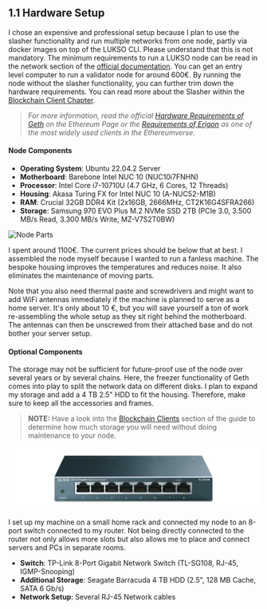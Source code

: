 ## 1.1 Hardware Setup

I chose an expensive and professional setup because I plan to use the slasher functionality and run multiple networks from one node, partly via docker images on top of the LUKSO CLI. Please understand that this is not mandatory. The minimum requirements to run a LUKSO node can be read in the network section of the [official documentation](https://docs.lukso.tech/networks/). You can get an entry level computer to run a validator node for around 600€. By running the node without the slasher functionality, you can further trim down the hardware requirements. You can read more about the Slasher within the [Blockchain Client Chapter](/6-blockchain-client/).

> _For more information, read the official [Hardware Requirements of Geth](https://geth.ethereum.org/docs/getting-started/hardware-requirements) on the Ethereum Page or the [Requirements of Erigon](https://github.com/ledgerwatch/erigon#system-requirements) as one of the most widely used clients in the Ethereumverse._

#### Node Components

- **Operating System**: Ubuntu 22.04.2 Server
- **Motherboard**: Barebone Intel NUC 10 (NUC10i7FNHN)
- **Processor**: Intel Core i7-10710U (4.7 GHz, 6 Cores, 12 Threads)
- **Housing**: Akasa Turing FX for Intel NUC 10 (A-NUC52-M1B)
- **RAM**: Crucial 32GB DDR4 Kit (2x16GB, 2666MHz, CT2K16G4SFRA266)
- **Storage**: Samsung 970 EVO Plus M.2 NVMe SSD 2TB (PCIe 3.0, 3.500 MB/s Read, 3.300 MB/s Write, MZ-V7S2T0BW)

![Node Parts](/img/build_01.png)

I spent around 1100€. The current prices should be below that at best. I assembled the node myself because I wanted to run a fanless machine. The bespoke housing improves the temperatures and reduces noise. It also eliminates the maintenance of moving parts.

Note that you also need thermal paste and screwdrivers and might want to add WiFi antennas immediately if the machine is planned to serve as a home server. It's only about 10 €, but you will save yourself a ton of work re-assembling the whole setup as they sit right behind the motherboard. The antennas can then be unscrewed from their attached base and do not bother your server setup.

#### Optional Components

The storage may not be sufficient for future-proof use of the node over several years or by several chains. Here, the freezer functionality of Geth comes into play to split the network data on different disks. I plan to expand my storage and add a 4 TB 2.5" HDD to fit the housing. Therefore, make sure to keep all the accessories and frames.

> **NOTE:** Have a look into the [Blockchain Clients](/6-blockchain-clients/) section of the guide to determine how much storage you will need without doing maintenance to your node.

![Hardware Switch](/img/hardware-switch.png)

I set up my machine on a small home rack and connected my node to an 8-port switch connected to my router. Not being directly connected to the router not only allows more slots but also allows me to place and connect servers and PCs in separate rooms.

- **Switch**: TP-Link 8-Port Gigabit Network Switch (TL-SG108, RJ-45, IGMP-Snooping)
- **Additional Storage**: Seagate Barracuda 4 TB HDD (2.5", 128 MB Cache, SATA 6 Gb/s)
- **Network Setup**: Several RJ-45 Network cables
